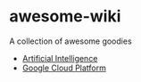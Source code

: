 # awesome-wiki
A collection of awesome goodies

- [Artificial Intelligence](https://github.com/connected-bsamadi/awesome-wiki/blob/master/awesome-artificial-intelligence.md)
- [Google Cloud Platform](https://github.com/connected-bsamadi/awesome-wiki/blob/master/awesome-google-cloud-platform)
